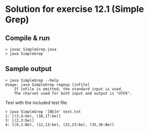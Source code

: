 Solution for exercise 12.1 (Simple Grep)
========================================

Compile & run
-------------

``` shell
> javac SimpleGrep.java
> java SimpleGrep
```

Sample output
-------------

``` shell
> java SimpleGrep --help
Usage: java SimpleGrep regexp [inFile]
    If inFile is omitted, the standard input is used.
    The charset used for both input and output is "UTF8".
```

Test with the included test file:
``` shell
> java SimpleGrep '[Bb]e' test.txt
1: [(3,4:be), (16,17:be)]
3: [(2,3:be)]
4: [(0,1:Be), (12,13:be), (22,23:be), (35,36:Be)]
```
